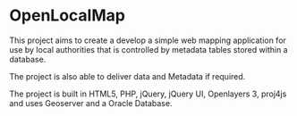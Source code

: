OpenLocalMap
============

This project aims to create a develop a simple web mapping application for use by local authorities that is controlled by metadata tables stored within a database.

The project is also able to deliver data and Metadata if required. 

The project is built in HTML5, PHP, jQuery, jQuery UI, Openlayers 3,  proj4js and uses Geoserver and a Oracle Database. 
